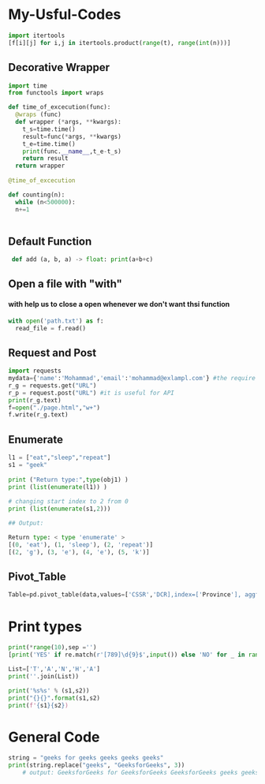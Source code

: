 # My-Usful-Codes

```python
import itertools
[f[i][j] for i,j in itertools.product(range(t), range(int(n)))]
```
## Decorative Wrapper

```python
import time
from functools import wraps

def time_of_excecution(func):
  @wraps (func)
  def wrapper (*args, **kwargs):
    t_s=time.time()
    result=func(*args, **kwargs)
    t_e=time.time()
    print(func.__name__,t_e-t_s)
    return result
  return wrapper
  
@time_of_excecution

def counting(n):
  while (n<500000):
  n+=1
   
```
## Default Function

```python
 def add (a, b, a) -> float: print(a+b+c)
 ```

## Open a file with "with"
#### with help us to close a open whenever we don't want thsi function

```python
with open('path.txt') as f:
  read_file = f.read()
 ```

## Request and Post

```python
import requests
mydata={'name':'Mohammad','email':'mohammad@exlampl.com'} #the require data can be seen in browser inspector
r_g = requests.get("URL")
r_p = request.post("URL") #it is useful for API
print(r_g.text)
f=open("./page.html","w+")
f.write(r_g.text)
 ```

## Enumerate

```python
l1 = ["eat","sleep","repeat"] 
s1 = "geek"
  
print ("Return type:",type(obj1) )
print (list(enumerate(l1)) )
  
# changing start index to 2 from 0 
print (list(enumerate(s1,2)))

## Output:

Return type: < type 'enumerate' >
[(0, 'eat'), (1, 'sleep'), (2, 'repeat')]
[(2, 'g'), (3, 'e'), (4, 'e'), (5, 'k')]
 ```
## Pivot_Table

```python
Table=pd.pivot_table(data,values=['CSSR','DCR],index=['Province'], aggfunc={'CSSR':[max, min],'DCR': [lambda x: np.percentage(x,90)]}
```
# Print types
```python
print(*range(10),sep ='')
[print('YES' if re.match(r'[789]\d{9}$',input()) else 'NO' for _ in range(int(input))] #To find Phone Number

List=['T','A','N','H','A']
print(''.join(List))

print('%s%s' % (s1,s2))
print("{}{}".format(s1,s2)
print(f'{s1}{s2})

```

# General Code
```python
string = "geeks for geeks geeks geeks geeks" 
print(string.replace("geeks", "GeeksforGeeks", 3)) 
    # output: GeeksforGeeks for GeeksforGeeks GeeksforGeeks geeks geeks
```
